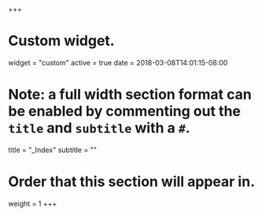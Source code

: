 +++
# Custom widget.
widget = "custom"
active = true
date = 2018-03-08T14:01:15-08:00

# Note: a full width section format can be enabled by commenting out the `title` and `subtitle` with a `#`.
title = "_Index"
subtitle = ""

# Order that this section will appear in.
weight = 1
+++
